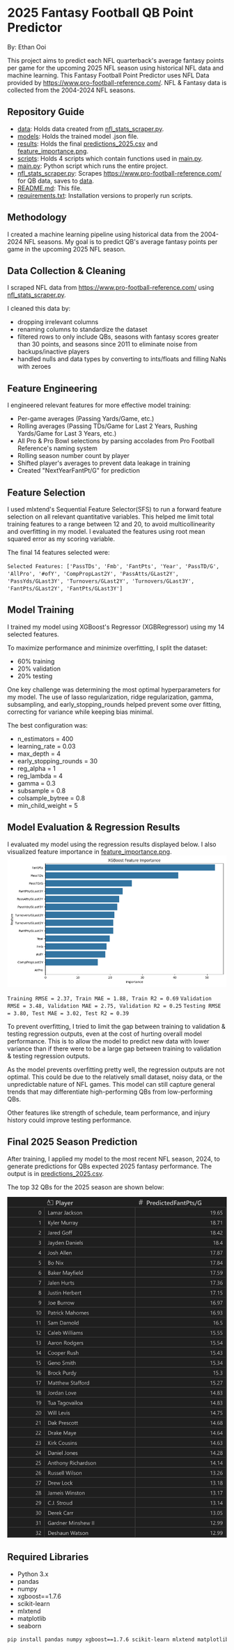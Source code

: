 # 2025 Fantasy Football QB Point Predictor
By: Ethan Ooi

This project aims to predict each NFL quarterback's average fantasy points per game for the upcoming 2025 NFL season using historical NFL data and machine learning.
This Fantasy Football Point Predictor uses NFL Data provided by https://www.pro-football-reference.com/. NFL & Fantasy data is collected from the 2004-2024 NFL seasons. 

## Repository Guide
- [data](data): Holds data created from [nfl_stats_scraper.py](nfl_stats_scraper.py).
- [models](models): Holds the trained model .json file.
- [results](results): Holds the final [predictions_2025.csv](results/prediction_2025.csv) and [feature_importance.png](results/feature_importance.png).
- [scripts](scripts): Holds 4 scripts which contain functions used in [main.py](main.py).
- [main.py](main.py): Python script which runs the entire project.
- [nfl_stats_scraper.py](nfl_stats_scraper.py): Scrapes https://www.pro-football-reference.com/ for QB data, saves to [data](data).
- [README.md](README.md): This file.
- [requirements.txt](requirements.txt): Installation versions to properly run scripts.
  
## Methodology
I created a machine learning pipeline using historical data from the 2004-2024 NFL seasons. My goal is to predict QB's average fantasy points per game in the upcoming 2025 NFL season.

## Data Collection & Cleaning
I scraped NFL data from https://www.pro-football-reference.com/ using [nfl_stats_scraper.py](nfl_stats_scraper.py). 

I cleaned this data by:
- dropping irrelevant columns
- renaming columns to standardize the dataset
- filtered rows to only include QBs, seasons with fantasy scores greater than 30 points, and seasons since 2011 to eliminate noise from backups/inactive players
- handled nulls and data types by converting to ints/floats and filling NaNs with zeroes

## Feature Engineering
I engineered relevant features for more effective model training:
- Per-game averages (Passing Yards/Game, etc.)
- Rolling averages (Passing TDs/Game for Last 2 Years, Rushing Yards/Game for Last 3 Years, etc.)
- All Pro & Pro Bowl selections by parsing accolades from Pro Football Reference's naming system
- Rolling season number count by player
- Shifted player's averages to prevent data leakage in training
- Created "NextYearFantPt/G" for prediction

## Feature Selection
I used mlxtend's Sequential Feature Selector(SFS) to run a forward feature selection on all relevant quantitative variables. This helped me limit total training features to a range between 12 and 20, to avoid multicollinearity and overfitting in my model. I evaluated the features using root mean squared error as my scoring variable.

The final 14 features selected were:

`Selected Features: ['PassTDs', 'Fmb', 'FantPts', 'Year', 'PassTD/G', 'AllPro', '#ofY', 'CompPropLast2Y', 'PassAtts/GLast2Y', 'PassYds/GLast3Y', 'Turnovers/GLast2Y', 'Turnovers/GLast3Y', 'FantPts/GLast2Y', 'FantPts/GLast3Y']`

## Model Training
I trained my model using XGBoost's Regressor (XGBRegressor) using my 14 selected features. 

To maximize performance and minimize overfitting, I split the dataset: 
- 60% training
- 20% validation
- 20% testing

One key challenge was determining the most optimal hyperparameters for my model. The use of lasso regularization, ridge regularization, gamma, subsampling, and early_stopping_rounds helped prevent some over fitting, correcting for variance while keeping bias minimal.

The best configuration was:
- n_estimators = 400
- learning_rate = 0.03
- max_depth = 4
- early_stopping_rounds = 30
- reg_alpha = 1
- reg_lambda = 4
- gamma = 0.3
- subsample = 0.8
- colsample_bytree = 0.8
- min_child_weight = 5

## Model Evaluation & Regression Results
I evaluated my model using the regression results displayed below. I also visualized feature importance in [feature_importance.png](results/feature_importance.png).
![Feature Importance](results/feature_importance.png)

`Training RMSE = 2.37, Train MAE = 1.88, Train R2 = 0.69`
`Validation RMSE = 3.48, Validation MAE = 2.75, Validation R2 = 0.25`
`Testing RMSE = 3.80, Test MAE = 3.02, Test R2 = 0.39`

To prevent overfitting, I tried to limit the gap between training to validation & testing regression outputs, even at the cost of hurting overall model performance. This is to allow the model to predict new data with lower variance than if there were to be a large gap between training to validation & testing regression outputs.

As the model prevents overfitting pretty well, the regression outputs are not optimal. This could be due to the relatively small dataset, noisy data, or the unpredictable nature of NFL games. This model can still capture general trends that may differentiate high-performing QBs from low-performing QBs. 

Other features like strength of schedule, team performance, and injury history could improve testing performance. 

## Final 2025 Season Prediction
After training, I applied my model to the most recent NFL season, 2024, to generate predictions for QBs expected 2025 fantasy performance. The output is in [predictions_2025.csv](results/predictions_2025.csv).

The top 32 QBs for the 2025 season are shown below:

![Top 32 QBs](results/top32_predictions.png)

## Required Libraries
- Python 3.x
- pandas
- numpy
- xgboost==1.7.6
- scikit-learn
- mlxtend
- matplotlib
- seaborn

```bash
pip install pandas numpy xgboost==1.7.6 scikit-learn mlxtend matplotlib seaborn
